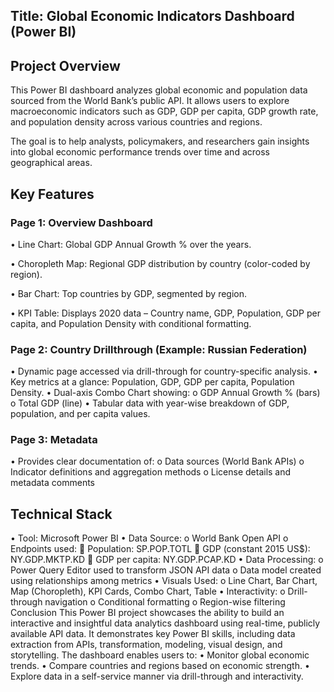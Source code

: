## Title: Global Economic Indicators Dashboard (Power BI)
## Project Overview
This Power BI dashboard analyzes global economic and population data sourced from the World Bank’s public API. It allows users to explore macroeconomic indicators such as GDP, GDP per capita, GDP growth rate, and population density across various countries and regions.

The goal is to help analysts, policymakers, and researchers gain insights into global economic performance trends over time and across geographical areas.
## Key Features
### Page 1: Overview Dashboard
•	Line Chart: Global GDP Annual Growth % over the years.

•	Choropleth Map: Regional GDP distribution by country (color-coded by region).

•	Bar Chart: Top countries by GDP, segmented by region.

•	KPI Table: Displays 2020 data – Country name, GDP, Population, GDP per capita, and Population Density with conditional formatting.

### Page 2: Country Drillthrough (Example: Russian Federation)
•	Dynamic page accessed via drill-through for country-specific analysis.
•	Key metrics at a glance: Population, GDP, GDP per capita, Population Density.
•	Dual-axis Combo Chart showing:
o	GDP Annual Growth % (bars)
o	Total GDP (line)
•	Tabular data with year-wise breakdown of GDP, population, and per capita values.
### Page 3: Metadata
•	Provides clear documentation of:
o	Data sources (World Bank APIs)
o	Indicator definitions and aggregation methods
o	License details and metadata comments
## Technical Stack
•	Tool: Microsoft Power BI
•	Data Source:
o	World Bank Open API
o	Endpoints used:
	Population: SP.POP.TOTL
	GDP (constant 2015 US$): NY.GDP.MKTP.KD
	GDP per capita: NY.GDP.PCAP.KD
•	Data Processing:
o	Power Query Editor used to transform JSON API data
o	Data model created using relationships among metrics
•	Visuals Used:
o	Line Chart, Bar Chart, Map (Choropleth), KPI Cards, Combo Chart, Table
•	Interactivity:
o	Drill-through navigation
o	Conditional formatting
o	Region-wise filtering
Conclusion
This Power BI project showcases the ability to build an interactive and insightful data analytics dashboard using real-time, publicly available API data. It demonstrates key Power BI skills, including data extraction from APIs, transformation, modeling, visual design, and storytelling.
The dashboard enables users to:
•	Monitor global economic trends.
•	Compare countries and regions based on economic strength.
•	Explore data in a self-service manner via drill-through and interactivity.

